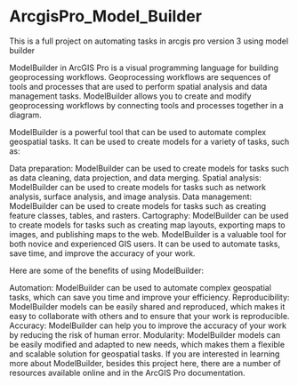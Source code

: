 # ArcgisPro_Model_Builder
This is a full project on automating tasks in arcgis pro version 3 using model builder


ModelBuilder in ArcGIS Pro is a visual programming language for building geoprocessing workflows.
Geoprocessing workflows are sequences of tools and processes that are used to perform spatial analysis and data management tasks.
ModelBuilder allows you to create and modify geoprocessing workflows by connecting tools and processes together in a diagram.

ModelBuilder is a powerful tool that can be used to automate complex geospatial tasks. It can be used to create models for a variety of tasks, such as:

Data preparation: ModelBuilder can be used to create models for tasks such as data cleaning, data projection, and data merging.
Spatial analysis: ModelBuilder can be used to create models for tasks such as network analysis, surface analysis, and image analysis.
Data management: ModelBuilder can be used to create models for tasks such as creating feature classes, tables, and rasters.
Cartography: ModelBuilder can be used to create models for tasks such as creating map layouts, exporting maps to images, and publishing maps to the web.
ModelBuilder is a valuable tool for both novice and experienced GIS users. It can be used to automate tasks, save time, and improve the accuracy of your work.

Here are some of the benefits of using ModelBuilder:

Automation: ModelBuilder can be used to automate complex geospatial tasks, which can save you time and improve your efficiency.
Reproducibility: ModelBuilder models can be easily shared and reproduced, which makes it easy to collaborate with others and to ensure that your work is reproducible.
Accuracy: ModelBuilder can help you to improve the accuracy of your work by reducing the risk of human error.
Modularity: ModelBuilder models can be easily modified and adapted to new needs, which makes them a flexible and scalable solution for geospatial tasks.
If you are interested in learning more about ModelBuilder, besides this project here, there are a number of resources available online and in the ArcGIS Pro documentation.
